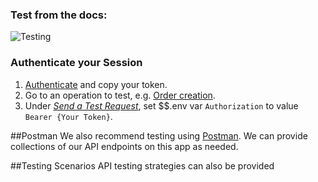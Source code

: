 ### Test from the docs:

![Testing](https://api-documentation-assets.s3-us-west-2.amazonaws.com/testing.gif)

### Authenticate your Session
1. [Authenticate](https://runbuggy.docs.stoplight.io/reference/login/authentication/login) and copy your token.
2. Go to an operation to test, e.g. [Order creation](https://runbuggy.docs.stoplight.io/reference/orders/orders/createorderusingpost).
3. Under *[Send a Test Request](https://runbuggy.docs.stoplight.io/reference/orders/orders/createorderusingpost#send-a-test-request)*, set $$.env var `Authorization` to value `Bearer {Your Token}`.


##Postman
We also recommend testing using [Postman](https://www.postman.com/). We can provide collections of our API endpoints on this app as needed.

##Testing Scenarios
API testing strategies can also be provided
